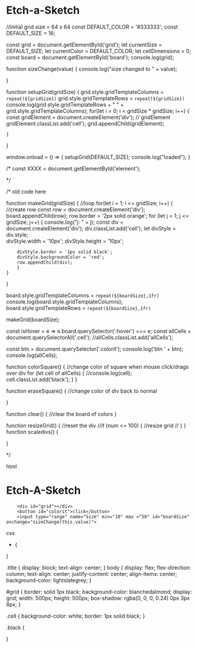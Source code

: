 # Etch-a-Sketch

//initial grid size = 64 x 64
const DEFAULT_COLOR = '#333333'; 
const DEFAULT_SIZE = 16;


const grid = document.getElementById('grid');
let currentSize = DEFAULT_SIZE;
let currentColor = DEFAULT_COLOR;
let cellDimensions = 0;
const board = document.getElementById('board');
console.log(grid);

function sizeChange(value) {
    console.log("size changed to " + value);

}

function setupGrid(gridSize) {
    grid.style.gridTemplateColumns = `repeat(${gridSize})`
    grid.style.gridTemplateRows = `repeat(${gridSize})`
    console.log(grid.style.gridTemplateRows + " " + grid.style.gridTemplateColumns);
    for(let i = 0; i < gridSize * gridSize; i++) {
        const gridElement = document.createElement('div');
       // gridElement
       gridElement.classList.add('cell');
       grid.appendChild(gridElement);


    }
}

window.onload = () => {
    setupGrid(DEFAULT_SIZE);
    console.log("loaded");
}

/*
const XXXX = document.getElementById('element');

*/


/* 
old code here



function makeGrid(gridSize) {
    //loop
    for(let i = 1; i <= gridSize; i++) {
        //create row
        const row = document.createElement('div');
        board.appendChild(row);
        row.border = '2px solid orange';
        for (let j = 1; j <= gridSize; j++) {
        console.log("j: " + j);
        const div = document.createElement('div');
        div.classList.add('cell');
        let divStyle = div.style;    
        divStyle.width = '10px';
        divStyle.height = '10px'; 
        

        divStyle.border = '1px solid black';
        divStyle.backgroundColor = 'red';
        row.appendChild(div);
        }
    }
}

board.style.gridTemplateColumns = `repeat(${boardSize},1fr)`
console.log(board.style.gridTemplateColumns);
board.style.gridTemplateRows = `repeat(${boardSize},1fr)`

makeGrid(boardSize);

const isHover = e => e.board.querySelector(':hover') === e;
const allCells = document.querySelectorAll('.cell');
//allCells.classList.add('allCells');

const btn = document.querySelector('.colorit');
console.log('btn ' + btn);
console.log(allCells);



function colorSquare() {
    //change color of square when mouse click/drags over div
    for (let cell of allCells) {
        //console.log(cell);
        cell.classList.add('black');
    }
}

function eraseSquare() {
    //change color of div back to normal

}

function clear() {
    //clear the board of colors
}

function resizeGrid() {
    //reset the div
    //if (num <= 100) {
        //resize grid
   // }
}
function scaledivs() {
    
}




*/












html
<!DOCTYPE html>
<html lang="en">
<head>
    <meta charset="UTF-8">
    <meta http-equiv="X-UA-Compatible" content="IE=edge">
    <meta name="viewport" content="width=device-width, initial-scale=1.0">
    <script src="script.js" defer></script>
    <link rel="stylesheet" href="styles.css">
    <title>Etch-A-Sketch</title>
</head>
<body>
    <h1 class="title">Etch-A-Sketch</h1>
  
       
        <div id="grid"></div>
        <button id="colorit">click</button>
        <input type="range" name="Size" min="10" max ="50" id="boardSize" onchange="sizeChange(this.value)">
</body>
</html>




css
* {


}

.title {
    display: block;
    text-align: center;
}
body {
    display: flex;
    flex-direction: column;
    text-align: center;
    justify-content: center;
    align-items: center;
    background-color: lightslategrey;
}

#grid {
    border: solid 1px black;
    background-color: blanchedalmond;
    display: grid;
    width: 500px;
    height: 500px;
    box-shadow: rgba(0, 0, 0, 0.24) 0px 3px 8px;
}

.cell {
   background-color: white;
   border: 1px solid black;
}

.black {
    
}